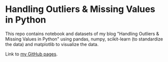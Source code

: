 # Handling Outliers & Missing Values in Python

This repo contains notebook and datasets of my blog "Handling Outliers &amp; Missing Values in Python" using pandas, numpy, scikit-learn (to standardize the data) and matplotlib to visualize the data.

Link to [my GitHub pages](https://mohammad-agus.github.io/).
